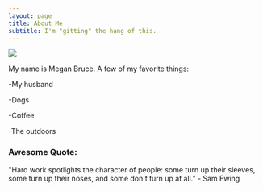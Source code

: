 ```yaml
---
layout: page
title: About Me
subtitle: I'm "gitting" the hang of this.
---
```


![](img/unnamed1.jpg)  

My name is Megan Bruce. A few of my favorite things:

-My husband

-Dogs

-Coffee

-The outdoors


### Awesome Quote:

"Hard work spotlights the character of people: some turn up their sleeves, some turn up their noses, and some don't turn up at all." - Sam Ewing
